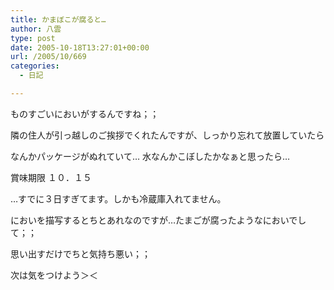 ```yaml
---
title: かまぼこが腐ると…
author: 八雲
type: post
date: 2005-10-18T13:27:01+00:00
url: /2005/10/669
categories:
  - 日記

---
```

ものすごいにおいがするんですね；；
  
隣の住人が引っ越しのご挨拶でくれたんですが、しっかり忘れて放置していたら
  
なんかパッケージがぬれていて… 水なんかこぼしたかなぁと思ったら…

賞味期限 １０．１５

…すでに３日すぎてます。しかも冷蔵庫入れてません。
  
においを描写するとちとあれなのですが…たまごが腐ったようなにおいでして；；
  
思い出すだけでちと気持ち悪い；；
  
次は気をつけよう＞＜